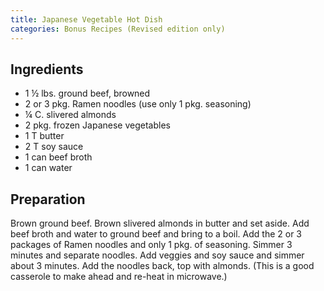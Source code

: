 ```yaml
---
title: Japanese Vegetable Hot Dish
categories: Bonus Recipes (Revised edition only)
---
```


## Ingredients

- 1 ½ lbs. ground beef, browned
- 2 or 3 pkg. Ramen noodles (use only 1 pkg. seasoning)
- ¼ C. slivered almonds
- 2 pkg. frozen Japanese vegetables
- 1 T butter
- 2 T soy sauce
- 1 can beef broth
- 1 can water

## Preparation

Brown ground beef.  Brown slivered almonds in butter and set aside.  Add beef broth and water to ground beef and bring to a boil.  Add the 2 or 3 packages of Ramen noodles and only 1 pkg. of seasoning.  Simmer 3 minutes and separate noodles.  Add veggies and soy sauce and simmer about 3 minutes.  Add the noodles back, top with almonds.  (This is a good casserole to make ahead and re-heat in microwave.)

